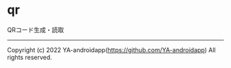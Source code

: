 # qr

QRコード生成・読取

---

Copyright (c) 2022 YA-androidapp(https://github.com/YA-androidapp) All rights reserved.
